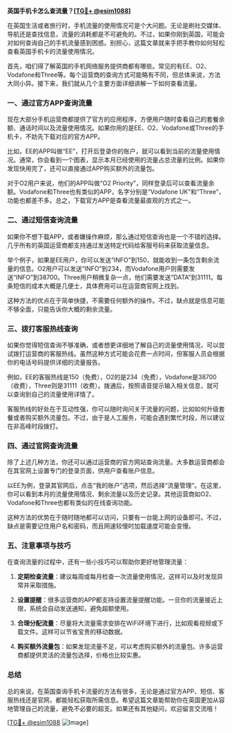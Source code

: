 **英国手机卡怎么查流量？[[TG💪+ @esim1088](https://t.me/s/esim1088)]**

在英国生活或者旅行时，手机流量的使用情况可是个大问题。无论是刷社交媒体、导航还是查找信息，流量的消耗都是不可避免的。不过，如果你刚到英国，可能会对如何查询自己的手机流量感到困惑。别担心，这篇文章就来手把手教你如何轻松查看英国手机卡的流量使用情况。

首先，咱们得了解英国的手机网络服务提供商都有哪些。常见的有EE、O2、Vodafone和Three等。每个运营商的查询方式可能略有不同，但总体来说，方法大同小异。接下来，我们就从几个主要方面详细讲解一下如何查看流量。

### **一、通过官方APP查询流量**

现在大部分手机运营商都提供了官方的应用程序，方便用户随时查看自己的套餐余额、通话时间以及流量使用情况。如果你用的是EE、O2、Vodafone或Three的手机卡，不妨先下载对应的官方APP。

比如，EE的APP叫做“EE”，打开后登录你的账户，就可以看到当前的流量使用情况。通常，你会看到一个图表，显示本月已经使用的流量占总流量的比例。如果你发现快用完了，还可以直接通过APP购买额外的流量包。

对于O2用户来说，他们的APP叫做“O2 Priority”，同样登录后可以查看流量余额。Vodafone和Three也有类似的APP，名字分别是“Vodafone UK”和“Three”，功能也都差不多。总之，下载官方APP是查看流量最直观的方式之一。

### **二、通过短信查询流量**

如果你不想下载APP，或者嫌操作麻烦，那么通过短信查询也是一个不错的选择。几乎所有的英国运营商都支持通过发送特定代码给客服号码来获取流量信息。

举个例子，如果是EE用户，你可以发送“INFO”到150，就能收到一条包含剩余流量的信息。O2用户可以发送“INFO”到234，而Vodafone用户则需要发送“INFO”到38700。Three用户稍微复杂一点，他们需要发送“DATA”到31111。每条短信的成本大概是几便士，具体费用可以在运营商官网上找到。

这种方法的优点在于简单快捷，不需要任何额外的操作。不过，缺点就是信息可能不够全面，只能告诉你大概的剩余流量。

### **三、拨打客服热线查询**

如果你觉得短信查询不够准确，或者想更详细地了解自己的流量使用情况，可以尝试拨打运营商的客服热线。虽然这种方式可能会花费一点时间，但客服人员会根据你的电话号码提供详细的流量报告。

例如，EE的客服热线是150（免费），O2的是234（免费），Vodafone是38700（收费），Three则是31111（收费）。拨通后，按照语音提示输入相关信息，就可以查询到自己的流量使用详情了。

客服热线的好处在于互动性强，你可以随时询问关于流量的问题，比如如何升级套餐或者购买额外流量包。不过，由于是人工服务，可能会遇到繁忙时段，所以建议在非高峰时段拨打。

### **四、通过官网查询流量**

除了上述几种方法，你还可以通过运营商的官方网站查询流量。大多数运营商都会在其官网上设置专门的登录页面，供用户查看账户信息。

以EE为例，登录其官网后，点击“我的账户”选项，然后选择“流量管理”。在这里，你可以看到本月的流量使用情况、剩余流量以及历史记录。其他运营商如O2、Vodafone和Three也都有类似的在线查询功能。

这种方法的优势在于随时随地都可以访问，只要有一台能上网的设备即可。不过，缺点是需要记住用户名和密码，而且网速较慢时加载速度可能会变慢。

### **五、注意事项与技巧**

在查询流量的过程中，还有一些小技巧可以帮助你更好地管理流量：

1. **定期检查流量**：建议每周或每月检查一次流量使用情况，这样可以及时发现异常并采取措施。
   
2. **设置提醒**：很多运营商的APP都支持设置流量提醒功能。一旦你的流量接近上限，系统会自动发送通知，避免超额使用。

3. **合理分配流量**：尽量将大流量需求安排在WiFi环境下进行，比如观看视频或下载文件。这样可以节省宝贵的移动数据。

4. **购买额外流量包**：如果发现流量不足，可以考虑购买额外的流量包。许多运营商都提供灵活的流量包选择，价格也比较实惠。

### **总结**

总的来说，在英国查询手机卡流量的方法有很多，无论是通过官方APP、短信、客服热线还是官网，都能轻松获取所需信息。希望这篇文章能帮助你在英国更加从容地管理自己的流量，避免不必要的超支。如果还有其他疑问，欢迎留言交流哦！

[[TG💪+ @esim1088](https://t.me/s/esim1088) ![Image](https://i.postimg.cc/4NQfJmqS/Snipaste-2025-05-13-00-14-12.png)]